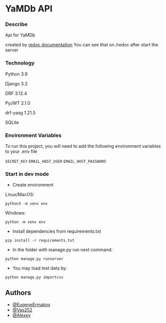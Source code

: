 # YaMDb API
### Describe
Api for YaMDb

created by
[redoc documentation](/api_yamdb/static/redoc.yaml)
You can see that on /redoc after start the server

### Technology
Python 3.9

Django 3.2

DRF 3.12.4

PyJWT 2.1.0

drf-yasg 1.21.5

SQLite

### Environment Variables

To run this project, you will need to add the following environment variables to your .env file

`SECRET_KEY`
`EMAIL_HOST_USER`
`EMAIL_HOST_PASSWORD`

### Start in dev mode
- Create environment
    
Linux/MacOS:
```
python3 -m venv env
```
Windows:
```
python -m venv env
```
- Install dependencies from requirements.txt
```
pip install -r requirements.txt
```
- In the folder with manage.py run next command:
```
python manage.py runserver
```
- You may load test data by:
```
python manage.py importcsv
```

## Authors

- [@EugeneErmakov](https://github.com/EugeneErmakov)
- [@Vas252](https://github.com/Vas252)
- [@Alexey](https://github.com/Alexey-zaliznuak)
